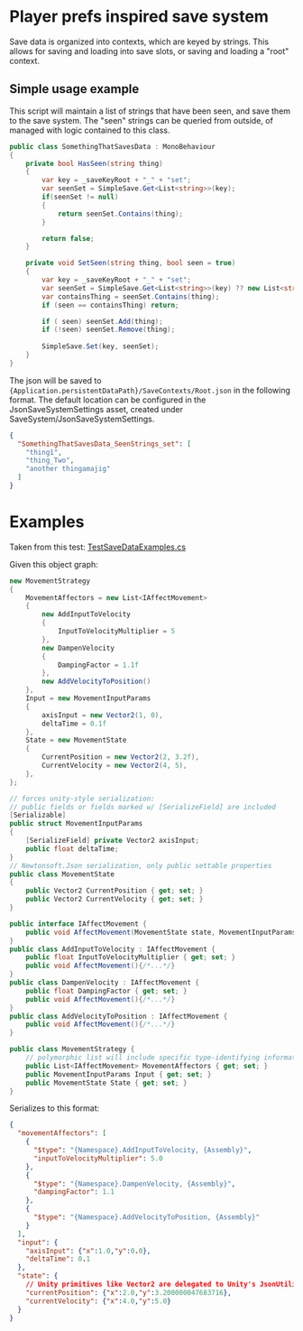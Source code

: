 # Player prefs inspired save system

Save data is organized into contexts, which are keyed by strings. This allows for saving and
loading into save slots, or saving and loading a "root" context.

## Simple usage example

This script will maintain a list of strings that have been seen, and save them to the save system.
The "seen" strings can be queried from outside, of managed with logic contained to this class.

```csharp
public class SomethingThatSavesData : MonoBehaviour
{
    private bool HasSeen(string thing)
    {
        var key = _saveKeyRoot + "_" + "set";
        var seenSet = SimpleSave.Get<List<string>>(key);
        if(seenSet != null)
        {
            return seenSet.Contains(thing);
        }

        return false;
    }

    private void SetSeen(string thing, bool seen = true)
    {
        var key = _saveKeyRoot + "_" + "set";
        var seenSet = SimpleSave.Get<List<string>>(key) ?? new List<string>();
        var containsThing = seenSet.Contains(thing);
        if (seen == containsThing) return;

        if ( seen) seenSet.Add(thing);
        if (!seen) seenSet.Remove(thing);
        
        SimpleSave.Set(key, seenSet);
    }
}
```

The json will be saved to `{Application.persistentDataPath}/SaveContexts/Root.json` in the following format.
The default location can be configured in the JsonSaveSystemSettings asset, created under SaveSystem/JsonSaveSystemSettings.
```json
{
  "SomethingThatSavesData_SeenStrings_set": [
    "thing1",
    "thing_Two",
    "another thingamajig"
  ]
}
```

# Examples

Taken from this test: [TestSaveDataExamples.cs](../../Tests/JsonSaveSystem/TestSaveDataExamples.cs#L92)

Given this object graph:

```csharp
new MovementStrategy
{
    MovementAffectors = new List<IAffectMovement>
    {
        new AddInputToVelocity
        {
            InputToVelocityMultiplier = 5
        },
        new DampenVelocity
        {
            DampingFactor = 1.1f
        },
        new AddVelocityToPosition()
    },
    Input = new MovementInputParams
    {
        axisInput = new Vector2(1, 0),
        deltaTime = 0.1f
    },
    State = new MovementState
    {
        CurrentPosition = new Vector2(2, 3.2f),
        CurrentVelocity = new Vector2(4, 5),
    },
};

// forces unity-style serialization: 
// public fields or fields marked w/ [SerializeField] are included
[Serializable]
public struct MovementInputParams
{
    [SerializeField] private Vector2 axisInput;
    public float deltaTime;
}
// Newtonsoft.Json serialization, only public settable properties
public class MovementState
{
    public Vector2 CurrentPosition { get; set; }
    public Vector2 CurrentVelocity { get; set; }
}

public interface IAffectMovement {
    public void AffectMovement(MovementState state, MovementInputParams input);
}
public class AddInputToVelocity : IAffectMovement {
    public float InputToVelocityMultiplier { get; set; }
    public void AffectMovement(){/*...*/}
}
public class DampenVelocity : IAffectMovement {
    public float DampingFactor { get; set; }
    public void AffectMovement(){/*...*/}
}
public class AddVelocityToPosition : IAffectMovement {
    public void AffectMovement(){/*...*/}
}

public class MovementStrategy {
    // polymorphic list will include specific type-identifying information in json
    public List<IAffectMovement> MovementAffectors { get; set; }
    public MovementInputParams Input { get; set; }
    public MovementState State { get; set; }
}
```

Serializes to this format:

```json
{
  "movementAffectors": [
    {
      "$type": "{Namespace}.AddInputToVelocity, {Assembly}",
      "inputToVelocityMultiplier": 5.0
    },
    {
      "$type": "{Namespace}.DampenVelocity, {Assembly}",
      "dampingFactor": 1.1
    },
    {
      "$type": "{Namespace}.AddVelocityToPosition, {Assembly}"
    }
  ],
  "input": {
    "axisInput": {"x":1.0,"y":0.0},
    "deltaTime": 0.1
  },
  "state": {
    // Unity primitives like Vector2 are delegated to Unity's JsonUtility
    "currentPosition": {"x":2.0,"y":3.200000047683716},
    "currentVelocity": {"x":4.0,"y":5.0}
  }
}
```
